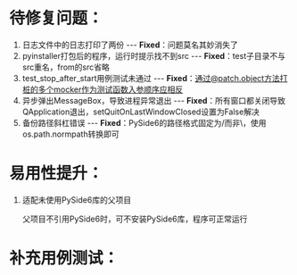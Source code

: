 # 待修复问题：
1. 日志文件中的日志打印了两份 --- **Fixed**：问题莫名其妙消失了
2. pyinstaller打包后的程序，运行时提示找不到src --- **Fixed**：test子目录不与src重名，from的src省略
3. test_stop_after_start用例测试未通过 --- **Fixed**：通过@patch.object方法打桩的多个mocker作为测试函数入参顺序应相反
4. 异步弹出MessageBox，导致进程异常退出 --- **Fixed**：所有窗口都关闭导致QApplication退出，setQuitOnLastWindowClosed设置为False解决
5. 备份路径斜杠错误 --- **Fixed**：PySide6的路径格式固定为/而非\，使用os.path.normpath转换即可

# 易用性提升：
1. 适配未使用PySide6库的父项目

    父项目不引用PySide6时，可不安装PySide6库，程序可正常运行

# 补充用例测试：
